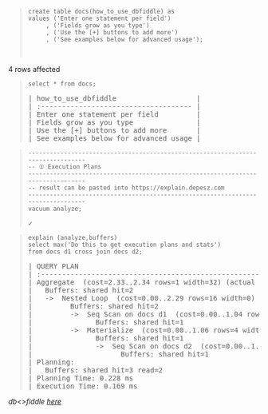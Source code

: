 <!-- -->
>     create table docs(how_to_use_dbfiddle) as
>     values ('Enter one statement per field')
>          , ('Fields grow as you type')
>          , ('Use the [+] buttons to add more')
>          , ('See examples below for advanced usage');
> 
> <pre>
4 rows affected
> </pre>

<!-- -->
>     select * from docs;
> 
> <pre>
> | how_to_use_dbfiddle                   |
> | :------------------------------------ |
> | Enter one statement per field         |
> | Fields grow as you type               |
> | Use the [+] buttons to add more       |
> | See examples below for advanced usage |
> </pre>

<!-- -->
>     --------------------------------------------------------------------------------
>     -- ① Execution Plans 
>     --------------------------------------------------------------------------------
>     -- result can be pasted into https://explain.depesz.com
>     --------------------------------------------------------------------------------
>     vacuum analyze;
> 
> <pre>
> ✓
> </pre>

<!-- -->
>     explain (analyze,buffers)
>     select max('Do this to get execution plans and stats')
>     from docs d1 cross join docs d2;
> 
> <pre>
> | QUERY PLAN                                                                                                        |
> | :---------------------------------------------------------------------------------------------------------------- |
> | Aggregate  (cost=2.33..2.34 rows=1 width=32) (actual time=0.043..0.044 rows=1 loops=1)                            |
> |   Buffers: shared hit=2                                                                                           |
> |   -&gt;  Nested Loop  (cost=0.00..2.29 rows=16 width=0) (actual time=0.020..0.028 rows=16 loops=1)                   |
> |         Buffers: shared hit=2                                                                                     |
> |         -&gt;  Seq Scan on docs d1  (cost=0.00..1.04 rows=4 width=0) (actual time=0.008..0.009 rows=4 loops=1)       |
> |               Buffers: shared hit=1                                                                               |
> |         -&gt;  Materialize  (cost=0.00..1.06 rows=4 width=0) (actual time=0.002..0.003 rows=4 loops=4)               |
> |               Buffers: shared hit=1                                                                               |
> |               -&gt;  Seq Scan on docs d2  (cost=0.00..1.04 rows=4 width=0) (actual time=0.005..0.006 rows=4 loops=1) |
> |                     Buffers: shared hit=1                                                                         |
> | Planning:                                                                                                         |
> |   Buffers: shared hit=3 read=2                                                                                    |
> | Planning Time: 0.228 ms                                                                                           |
> | Execution Time: 0.169 ms                                                                                          |
> </pre>

*db<>fiddle [here](https://dbfiddle.uk/?rdbms=postgres_14&fiddle=23977e87a977d5e39af7ae1a1514ba37)*